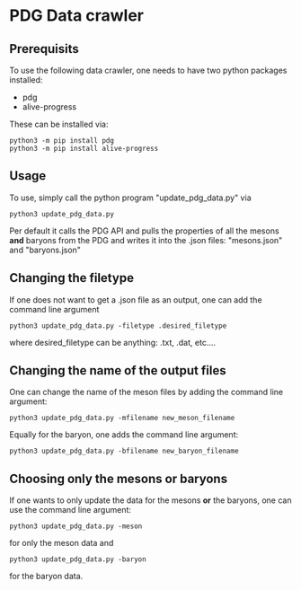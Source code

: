 # PDG Data crawler

## Prerequisits
To use the following data crawler, one needs to have two python packages installed:
- pdg
- alive-progress

These can be installed via:

```console
python3 -m pip install pdg
python3 -m pip install alive-progress
```

## Usage
To use, simply call the python program "update_pdg_data.py" via


```console 
python3 update_pdg_data.py 
```

Per default it calls the PDG API and pulls the properties of all the mesons **and** baryons from the PDG and 
writes it into the .json files: "mesons.json" and "baryons.json"

## Changing the filetype
If one does not want to get a .json file as an output, one can add the command line argument

```console
python3 update_pdg_data.py -filetype .desired_filetype
```

where desired_filetype can be anything: .txt, .dat, etc....


## Changing the name of the output files
One can change the name of the meson files by adding the command line argument:

```console
python3 update_pdg_data.py -mfilename new_meson_filename
```

Equally for the baryon, one adds the command line argument:

```console
python3 update_pdg_data.py -bfilename new_baryon_filename
```

## Choosing only the mesons or baryons
If one wants to only update the data for the mesons **or** the baryons, one can use the command line argument:

```console
python3 update_pdg_data.py -meson
```

for only the meson data and 

```console
python3 update_pdg_data.py -baryon
```

for the baryon data.
